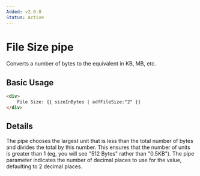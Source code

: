 ```yaml
---
Added: v2.0.0
Status: Active
---
```

# File Size pipe

Converts a number of bytes to the equivalent in KB, MB, etc.

## Basic Usage

<!-- {% raw %} -->

```HTML
<div>
    File Size: {{ sizeInBytes | adfFileSize:"2" }}
</div>
```

<!-- {% endraw %} -->

## Details

The pipe chooses the largest unit that is less than the total number of bytes and
divides the total by this number. This ensures that the number of units is greater
than 1 (eg, you will see "512 Bytes" rather than "0.5KB"). The pipe parameter indicates
the number of decimal places to use for the value, defaulting to 2 decimal places.

